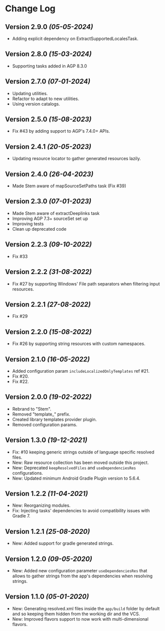 Change Log
==========

Version 2.9.0 *(05-05-2024)*
---

* Adding explicit dependency on ExtractSupportedLocalesTask.

Version 2.8.0 *(15-03-2024)*
---

* Supporting tasks added in AGP 8.3.0

Version 2.7.0 *(07-01-2024)*
---

* Updating utilities.
* Refactor to adapt to new utilities.
* Using version catalogs.

Version 2.5.0 *(15-08-2023)*
---

* Fix #43 by adding support to AGP's 7.4.0+ APIs.

Version 2.4.1 *(20-05-2023)*
---

* Updating resource locator to gather generated resources lazily.

Version 2.4.0 *(26-04-2023)*
---

* Made Stem aware of mapSourceSetPaths task (Fix #39)

Version 2.3.0 *(07-01-2023)*
---

* Made Stem aware of extractDeeplinks task
* Improving AGP 7.3+ sourceSet set up
* Improving tests
* Clean up deprecated code

Version 2.2.3 *(09-10-2022)*
---

* Fix #33

Version 2.2.2 *(31-08-2022)*
---

* Fix #27 by supporting Windows' File path separators when filtering input resources.

Version 2.2.1 *(27-08-2022)*
---

* Fix #29

Version 2.2.0 *(15-08-2022)*
---

* Fix #26 by supporting string resources with custom namespaces.

Version 2.1.0 *(16-05-2022)*
---

* Added configuration param `includeLocalizedOnlyTemplates` ref #21.
* Fix #20.
* Fix #22.

Version 2.0.0 *(19-02-2022)*
---

* Rebrand to "Stem".
* Removed "template_" prefix.
* Created library templates provider plugin.
* Removed configuration params.

Version 1.3.0 *(19-12-2021)*
---

* Fix: #10 keeping generic strings outside of language specific resolved files.
* New: Raw resource collection has been moved outside this project.
* New: Deprecated `keepResolvedFiles` and `useDependenciesRes` configurations.
* New: Updated minimum Android Gradle Plugin version to 5.6.4.

Version 1.2.2 *(11-04-2021)*
---

* New: Reorganizing modules.
* Fix: Injecting tasks' dependencies to avoid compatibility issues with Gradle 7.

Version 1.2.1 *(25-08-2020)*
---

* New: Added support for gradle generated strings.

Version 1.2.0 *(09-05-2020)*
---

* New: Added new configuration parameter `useDependenciesRes` that allows to gather strings from the app's dependencies
  when resolving strings.

Version 1.1.0 *(05-01-2020)*
---

* New: Generating resolved.xml files inside the `app/build` folder by default and so keeping them hidden from the
  working dir and the VCS.
* New: Improved flavors support to now work with multi-dimensional flavors.